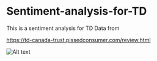 # Sentiment-analysis-for-TD
This is a sentiment analysis for TD
Data from </p> https://td-canada-trust.pissedconsumer.com/review.html </p>
![Alt text]()
